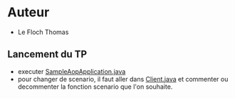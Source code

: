 # Auteur

- Le Floch Thomas

## Lancement du TP

- executer [SampleAopApplication.java](./src/main/java/sample/aop/SampleAopApplication.java)
- pour changer de scenario, il faut aller dans [Client.java](./src/main/java/sample/aop/client/Client.java) et commenter ou decommenter la fonction scenario que l'on souhaite.